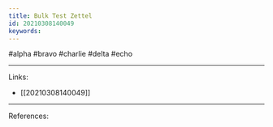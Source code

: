 ```yaml
---
title: Bulk Test Zettel
id: 20210308140049
keywords:
---
```

#alpha #bravo #charlie #delta #echo

---
Links:

- [[20210308140049]]

---
References:
